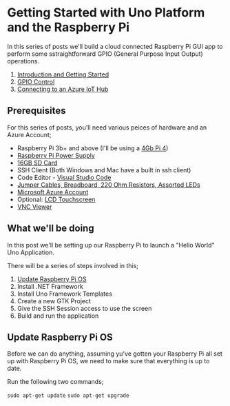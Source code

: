 # Getting Started with Uno Platform and the Raspberry Pi

In this series of posts we'll build a cloud connected Raspberry Pi GUI app to perform some sstraightforward GPIO (General Purpose Input Output) operations.

1. [Introduction and Getting Started](raspberry-pi-intro.md)
2. [GPIO Control](raspberry-pi-gpio.md)
3. [Connecting to an Azure IoT Hub](raspberry-pi-azure.md)

## Prerequisites

For this series of posts, you'll need various peices of hardware and an Azure Account;

- Raspberry Pi 3b+ and above (I'll be using a [4Gb Pi 4](https://shop.pimoroni.com/products/raspberry-pi-4?variant=29157087445075)) 
- [Raspberry Pi Power Supply](https://shop.pimoroni.com/products/universal-usb-c-power-supply-5-1v-3a)
- [16GB SD Card](https://amzn.to/2YAI07e)
- SSH Client (Both Windows and Mac have a built in ssh client)
- Code Editor - [Visual Studio Code](https://code.visualstudio.com)
- [Jumper Cables, Breadboard, 220 Ohm Resistors, Assorted LEDs](https://amzn.to/3uYybMu)
- [Microsoft Azure Account](https://portal.azure.com)
- Optional: [LCD Touchscreen](https://amzn.to/3uYSXvt)
- [VNC Viewer](https://www.realvnc.com/en/connect/download/viewer/)

## What we'll be doing

In this post we'll be setting up our Raspberry Pi to launch a "Hello World" Uno Application.

There will be a series of steps involved in this;

1. [Update Raspberry Pi OS](#update-raspberry-pi-os)
2. Install .NET Framework
3. Install Uno Framework Templates
4. Create a new GTK Project
5. Give the SSH Session access to use the screen
6. Build and run the application 

## Update Raspberry Pi OS

Before we can do anything, assuming yu've gotten your Raspberry Pi all set up with Raspberry Pi OS, we need to make sure that everything is up to date.

Run the following two commands;

`sudo apt-get update`
`sudo apt-get upgrade`
